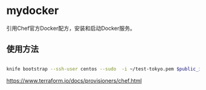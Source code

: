 # mydocker

引用Chef官方Docker配方，安装和启动Docker服务。

## 使用方法

```bash

knife bootstrap --ssh-user centos --sudo  -i ~/test-tokyo.pem $public_ip  -N docker-host1  --run-list "recipe[mydocker]"

```


https://www.terraform.io/docs/provisioners/chef.html

